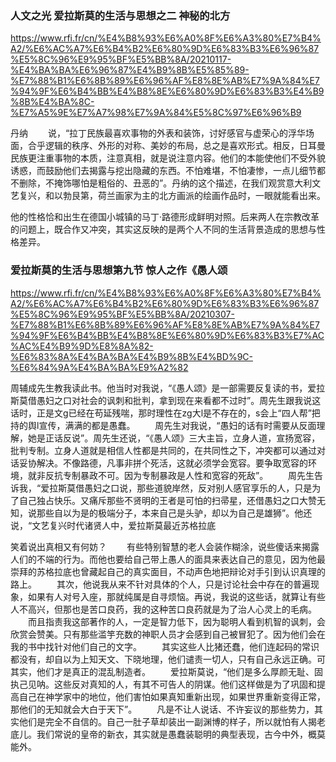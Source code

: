 ### 人文之光 爱拉斯莫的生活与思想之二 神秘的北方
https://www.rfi.fr/cn/%E4%B8%93%E6%A0%8F%E6%A3%80%E7%B4%A2/%E6%AC%A7%E6%B4%B2%E6%80%9D%E6%83%B3%E6%96%87%E5%8C%96%E9%95%BF%E5%BB%8A/20210117-%E4%BA%BA%E6%96%87%E4%B9%8B%E5%85%89-%E7%88%B1%E6%8B%89%E6%96%AF%E8%8E%AB%E7%9A%84%E7%94%9F%E6%B4%BB%E4%B8%8E%E6%80%9D%E6%83%B3%E4%B9%8B%E4%BA%8C-%E7%A5%9E%E7%A7%98%E7%9A%84%E5%8C%97%E6%96%B9

丹纳
　　说，“拉丁民族最喜欢事物的外表和装饰，讨好感官与虚荣心的浮华场面，合乎逻辑的秩序、外形的对称、美妙的布局，总之是喜欢形式。相反，日耳曼民族更注重事物的本质，注意真相，就是说注意内容。他们的本能使他们不受外貌诱惑，而鼓励他们去揭露与挖出隐藏的东西。不怕难堪，不怕凄惨，一点儿细节都不删除，不掩饰哪怕是粗俗的、丑恶的”。丹纳的这个描述，在我们观赏意大利文艺复兴，和以勃艮第，荷兰画家为主的北方画派的绘画作品时，一眼就能看出来。

他的性格恰和出生在德国小城镇的马丁·路德形成鲜明对照。后来两人在宗教改革的问题上，既合作又冲突，其实这反映的是两个人不同的生活背景造成的思想与性格差异。

### 爱拉斯莫的生活与思想第九节 惊人之作《愚人颂
https://www.rfi.fr/cn/%E4%B8%93%E6%A0%8F%E6%A3%80%E7%B4%A2/%E6%AC%A7%E6%B4%B2%E6%80%9D%E6%83%B3%E6%96%87%E5%8C%96%E9%95%BF%E5%BB%8A/20210307-%E7%88%B1%E6%8B%89%E6%96%AF%E8%8E%AB%E7%9A%84%E7%94%9F%E6%B4%BB%E4%B8%8E%E6%80%9D%E6%83%B3%E7%AC%AC%E4%B9%9D%E8%8A%82-%E6%83%8A%E4%BA%BA%E4%B9%8B%E4%BD%9C-%E6%84%9A%E4%BA%BA%E9%A2%82

周辅成先生教我读此书。他当时对我说，“《愚人颂》是一部需要反复读的书，爱拉斯莫借愚妇之口对社会的讽刺和批判，拿到现在来看都不过时”。周先生跟我说这话时，正是文g已经在苟延残喘，那时理性在zg大l是不存在的，s会上“四人帮”把持的舆l宣传，满满的都是愚蠢。
　　周先生对我说，“愚妇的话有时需要从反面理解，她是正话反说”。周先生还说，“《愚人颂》三大主旨，立身人道，宣扬宽容，批判专制。立身人道就是相信人性都是共同的，在共同性之下，冲突都可以通过对话妥协解决。不像路德，凡事非拼个死活，这就必须学会宽容。要争取宽容的环境，就非反抗专制暴政不可。因为专制暴政是人性和宽容的死敌”。
　　周先生告诉我，“爱拉斯莫借愚妇之口说，那些道貌岸然，反对别人感官享乐的人，只是为了自己独占快乐。又痛斥那些不贤明的王者是可怕的扫帚星，还借愚妇之口大赞无知，说那些自以为是的极端分子，本来自己是头驴，却以为自己是雄狮”。他还说，“文艺复兴时代诸贤人中，爱拉斯莫最近苏格拉底

笑着说出真相又有何妨？
　　有些特别智慧的老人会装作糊涂，说些傻话来揭露人们的不端的行为。而他也要给自己带上愚人的面具来表达自己的意见，因为他最崇拜的苏格拉底也曾藏起自己的真实面目，不动声色地把辩论对手引到认识真理的路上。
　　其次，他说我从来不针对具体的个人，只是讨论社会中存在的普遍现象，如果有人对号入座，那就纯属是自寻烦恼。再说，我说的这些话，就算让有些人不高兴，但那也是苦口良药，我的这种苦口良药就是为了治人心灵上的毛病。
　　而且指责我这部著作的人，一定是智力低下，因为聪明人看到机智的讽刺，会欣赏会赞美。只有那些滥竽充数的神职人员才会感到自己被冒犯了。因为他们会在我的书中找针对他们自己的文字。
　　其实这些人比猪还蠢，他们连起码的常识都没有，却自以为上知天文、下晓地理，他们谴责一切人，只有自己永远正确。可其实，他们才是真正的混乱制造者。
　　爱拉斯莫说，“他们是多么厚颜无耻、固执己见呐。这些反对真知的人，有其不可告人的阴谋。他们这样做是为了巩固和提高自己在神学家中的地位，他们害怕如果真知重新出现，如果世界重新变得正常，那他们的无知就会大白于天下”。
　　凡是不让人说话、不许妄议的那些势力，其实他们是完全不自信的。自己一肚子草却装出一副渊博的样子，所以就怕有人揭老底儿。我们常说的皇帝的新衣，其实就是愚蠢装聪明的典型表现，古今中外，概莫能外。
